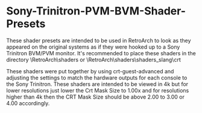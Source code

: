 # Sony-Trinitron-PVM-BVM-Shader-Presets
These shader presets are intended to be used in RetroArch to look as they appeared on the original systems as if they were hooked up to a Sony Trinitron BVM/PVM monitor. It's recommended to place these shaders in the directory \RetroArch\shaders or \RetroArch\shaders\shaders_slang\crt

These shaders were put together by using crt-guest-advanced and adjusting the settings to match the hardware outputs for each console to the Sony Trinitron.
These shaders are intended to be viewed in 4k but for lower resolutions just lower the Crt Mask Size to 1.00x and for resolutions higher than 4k then the CRT Mask Size should be above 2.00 to 3.00 or 4.00 accordingly.
